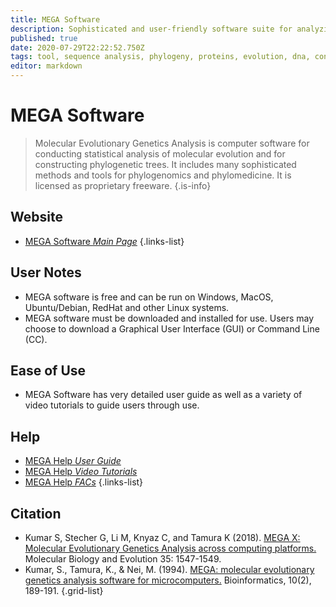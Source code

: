 ```yaml
---
title: MEGA Software
description: Sophisticated and user-friendly software suite for analyzing DNA and protein sequence data from species and populations.
published: true
date: 2020-07-29T22:22:52.750Z
tags: tool, sequence analysis, phylogeny, proteins, evolution, dna, conservation
editor: markdown
---
```


# MEGA Software

> Molecular Evolutionary Genetics Analysis is computer software for conducting statistical analysis of molecular evolution and for constructing phylogenetic trees. It includes many sophisticated methods and tools for phylogenomics and phylomedicine. It is licensed as proprietary freeware.
{.is-info}

 

## Website 

- [MEGA Software *Main Page*](https://www.megasoftware.net/)
 {.links-list}



## User Notes

- MEGA software is free and can be run on Windows, MacOS, Ubuntu/Debian, RedHat and other Linux systems. 
- MEGA software must be downloaded and installed for use. Users may choose to download a Graphical User Interface (GUI) or Command Line (CC). 

## Ease of Use

- MEGA Software has very detailed user guide as well as a variety of video tutorials to guide users through use. 

## Help

- [MEGA Help *User Guide*](https://www.megasoftware.net/web_help_10/index.htm#t=Introduction.htm)
- [MEGA Help *Video Tutorials*](https://www.megasoftware.net/videos)
- [MEGA Help *FACs*](https://www.megasoftware.net/faq)
{.links-list}

## Citation 

- Kumar S, Stecher G, Li M, Knyaz C, and Tamura K (2018). [MEGA X: Molecular Evolutionary Genetics Analysis across computing platforms.](https://www.ncbi.nlm.nih.gov/pmc/articles/PMC5967553/) Molecular Biology and Evolution 35: 1547-1549.
- Kumar, S., Tamura, K., & Nei, M. (1994). [MEGA: molecular evolutionary genetics analysis software for microcomputers.](https://academic.oup.com/bioinformatics/article-abstract/10/2/189/184377) Bioinformatics, 10(2), 189-191.
{.grid-list}